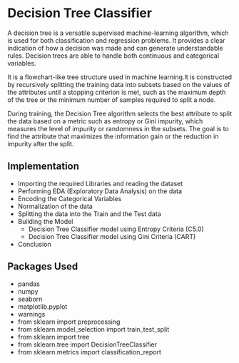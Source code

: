 # Decision Tree Classifier
A decision tree is a versatile supervised machine-learning algorithm, which is used for both classification and regression problems. It provides a clear indication of how a decision was made and can generate understandable rules. Decision trees are able to handle both continuous and categorical variables.

It is a flowchart-like tree structure used in machine learning.It is constructed by recursively splitting the training data into subsets based on the values of the attributes until a stopping criterion is met, such as the maximum depth of the tree or the minimum number of samples required to split a node.

During training, the Decision Tree algorithm selects the best attribute to split the data based on a metric such as entropy or Gini impurity, which measures the level of impurity or randomness in the subsets. The goal is to find the attribute that maximizes the information gain or the reduction in impurity after the split. 

## Implementation
- Importing the required Libraries and reading the dataset
- Performing EDA (Exploratory Data Analysis) on the data
- Encoding the Categorical Variables
- Normalization of the data
- Splitting the data into the Train and the Test data
- Building the Model
  -  Decision Tree Classifier model using Entropy Criteria (C5.0)
  -  Decision Tree Classifier model using Gini Criteria (CART)
- Conclusion

## Packages Used
- pandas
- numpy
- seaborn 
- matplotlib.pyplot
- warnings
- from sklearn import preprocessing
- from sklearn.model_selection import train_test_split
- from sklearn import tree
- from sklearn.tree import DecisionTreeClassifier
- from sklearn.metrics import classification_report
